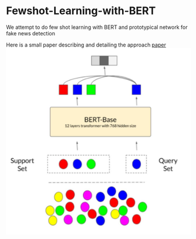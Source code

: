 # Fewshot-Learning-with-BERT
We attempt to do few shot learning with BERT and prototypical network for fake news detection 

Here is a small paper describing and detailing the approach [paper](https://github.com/arijitx/Fewshot-Learning-with-BERT/raw/master/FEW_SHOT_INTENT_CLASSIFICATION_BERT.pdf)
![alt text](https://raw.githubusercontent.com/arijitx/Fewshot-Learning-with-BERT/master/net.JPG)
